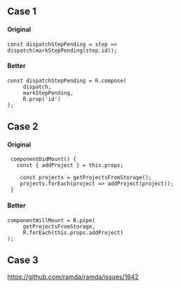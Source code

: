 
## Case 1

#### Original 

```
const dispatchStepPending = step => dispatch(markStepPending(step.id));
```

#### Better

```
const dispatchStepPending = R.compose(
     dispatch,
     markStepPending,
     R.prop('id')
);
```


## Case 2

#### Original

```
 componentDidMount() {
   const { addProject } = this.props;
 
    const projects = getProjectsFromStorage();
    projects.forEach(project => addProject(project));
 }
```

#### Better

```
componentWillMount = R.pipe(
     getProjectsFromStorage,
     R.forEach(this.props.addProject)
);
```

## Case 3

https://github.com/ramda/ramda/issues/1642
